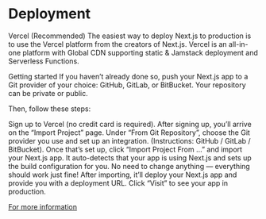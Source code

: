 # Deployment


Vercel (Recommended)
The easiest way to deploy Next.js to production is to use the Vercel platform from the creators of Next.js. Vercel is an all-in-one platform with Global CDN supporting static & Jamstack deployment and Serverless Functions.

Getting started
If you haven’t already done so, push your Next.js app to a Git provider of your choice: GitHub, GitLab, or BitBucket. Your repository can be private or public.

Then, follow these steps:

Sign up to Vercel (no credit card is required).
After signing up, you’ll arrive on the “Import Project” page. Under “From Git Repository”, choose the Git provider you use and set up an integration. (Instructions: GitHub / GitLab / BitBucket).
Once that’s set up, click “Import Project From …” and import your Next.js app. It auto-detects that your app is using Next.js and sets up the build configuration for you. No need to change anything — everything should work just fine!
After importing, it’ll deploy your Next.js app and provide you with a deployment URL. Click “Visit” to see your app in production.








[For more information](https://nextjs.org/docs/deployment)
